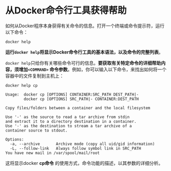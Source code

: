 从Docker命令行工具获得帮助
===================================================================================
如何从Docker程序本身获得有关命令的信息。打开一个终端或命令提示符，运行以下命令：
```shell
docker help
```
**运行`docker help`将显示Docker命令行工具的基本语法，以及命令的完整列表**。

`docker help`只给你有关哪些命令可行的信息。**要获取有关特定命令的详细帮助内容，须增加`<COMMAND>`
命令参数**。例如，你可以输入以下命令，来找出如何将一个容器中的文件复制到主机上：
```shell
docker help cp
```
```
Usage:  docker cp [OPTIONS] CONTAINER:SRC_PATH DEST_PATH|-
        docker cp [OPTIONS] SRC_PATH|- CONTAINER:DEST_PATH

Copy files/folders between a container and the local filesystem

Use '-' as the source to read a tar archive from stdin
and extract it to a directory destination in a container.
Use '-' as the destination to stream a tar archive of a
container source to stdout.

Options:
  -a, --archive       Archive mode (copy all uid/gid information)
  -L, --follow-link   Always follow symbol link in SRC_PATH
You have new mail in /var/spool/mail/root
```
这将显示docker **cp命令** 的使用方式，命令功能的描述，以其参数的详细分析。

